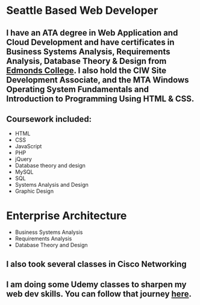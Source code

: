 # Seattle Based Web Developer #
## I have an ATA degree in Web Application and Cloud Development and have certificates in Business Systems Analysis, Requirements Analysis, Database Theory & Design from [Edmonds College](https://www.Edmonds.edu). I also hold the CIW Site Development Associate, and the MTA Windows Operating System Fundamentals and Introduction to Programming Using HTML & CSS.  ##

## Coursework included: ##

* HTML
* CSS
* JavaScript
* PHP
* jQuery
* Database theory and design
* MySQL
* SQL
* Systems Analysis and Design
* Graphic Design

# Enterprise Architecture #
* Business Systems Analysis
* Requirements Analysis
* Database Theory and Design

## I also took several classes in Cisco Networking ##

## I am doing some Udemy classes to sharpen my web dev skills. You can follow that journey <a href="https://carlsetzer.github.io/" target="_blank">here</a>. ##



